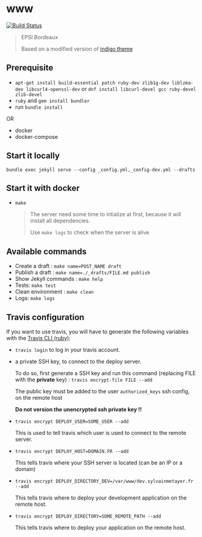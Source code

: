 # www

[![Build Status](https://travis-ci.org/EPSIBordeaux/www.svg?branch=master)](https://travis-ci.org/EPSIBordeaux/www)

> EPSI Bordeaux
>
> Based on a modified version of [indigo theme](https://github.com/sergiokopplin/indigo)

## Prerequisite

- `apt-get install build-essential patch ruby-dev zlib1g-dev liblzma-dev libcurl4-openssl-dev` or `dnf install libcurl-devel gcc ruby-devel zlib-devel`
- `ruby` and `gem install bundler`
- run `bundle install`

OR

- docker
- docker-compose

## Start it locally

`bundle exec jekyll serve --config _config.yml,_config-dev.yml --drafts`

## Start it with docker

- `make`

    > The server need some time to intialize at first, because it will install all dependencies.
    >
    > Use `make logs` to check when the server is alive

## Available commands

- Create a draft : `make name=POST_NAME draft`
- Publish a draft : `make name=./_drafts/FILE.md publish`
- Show Jekyll commands : `make help`
- Tests: `make test`
- Clean environment : `make clean`
- Logs: `make logs`

## Travis configuration

If you want to use travis, you will have to generate the following variables with the [Travis CLI (ruby)](https://docs.travis-ci.com/user/encryption-keys/#usage):

- `travis login` to log in your travis account.

- a private SSH key, to connect to the deploy server.

    To do so, first generate a SSH key and run this command (replacing FILE with the **private** key) : `travis encrypt-file FILE --add`

    The public key must be added to the user `authorized_keys` ssh config, on the remote host

    **Do not version the unencrypted ssh private key !!**

- `travis encrypt DEPLOY_USER=SOME_USER --add`

    This is used to tell travis which user is used to connect to the remote server.

- `travis encrypt DEPLOY_HOST=DOMAIN.FR --add`

    This tells travis where your SSH server is located (can be an IP or a domain)

- `travis encrypt DEPLOY_DIRECTORY_DEV=/var/www/dev.sylvainmetayer.fr --add`

    This tells travis where to deploy your development application on the remote host.

- `travis encrypt DEPLOY_DIRECTORY=SOME_REMOTE_PATH --add`

    This tells travis where to deploy your application on the remote host.
